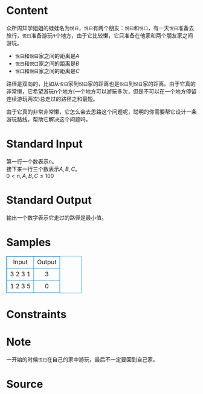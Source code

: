 
# Content

众所周知学姐姐的蛙蛙名为`悦日`，`悦日`有两个朋友：`悦曰`和`悦口`，有一天`悦日`准备去旅行，`悦日`准备游玩$n$个地方，由于它比较懒，它只准备在他家和两个朋友家之间游玩。  
- `悦日`和`悦曰`家之间的距离是$A$
- `悦日`和`悦口`家之间的距离是$B$
- `悦口`和`悦曰`家之间的距离是$C$

路径是双向的，比如从`悦日`家到`悦曰`家的距离也是`悦曰`到`悦日`家的距离。由于它真的非常懒，它希望游玩n个地方(一个地方可以游玩多次，但是不可以在一个地方停留连续游玩两次)总走过的路径之和最短。
    
由于它真的非常非常懒，它怎么会去思路这个问题呢，聪明的你需要帮它设计一条游玩路线，帮助它解决这个问题吗。

# Standard Input

第一行一个数表示$n$。  
接下来一行三个数表示$A,B,C$。  
$0< n, A, B, C \le 100$

# Standard Output

输出一个数字表示它走过的路径是最小值。

# Samples

<style>
        table,table tr th, table tr td { border:1px solid #0094ff; }
        table { width: 200px; min-height: 25px; line-height: 25px; text-align: center; border-collapse: collapse;}   
    </style>
<table>
	<tr>
		<td>Input</td>
		<td>Output</td>
	</tr>
<tr><td>3
2 3 1
</td><td>3
</td></tr><tr><td>1
2 3 5
</td><td>0
</td></tr></table>


# Constraints



# Note

一开始的时候`悦日`在自己的家中游玩，最后不一定要回到自己家。

# Source


